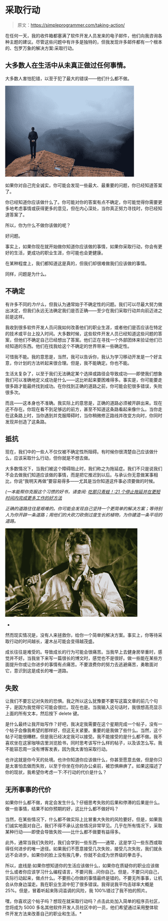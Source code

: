 # 采取行动

> 原文：<https://simpleprogrammer.com/taking-action/>

在任何一天，我的收件箱都塞满了软件开发人员发来的电子邮件，他们向我咨询各种主题的建议。尽管这些问题中有许多是独特的，但我发现许多邮件都有一个根本的、包罗万象的解决方案:采取行动。

## 大多数人在生活中从未真正做过任何事情。

大多数人害怕犯错，以至于犯了最大的错误——他们什么都不做。



![Confused panorama](img/2a98330be6184376c547ceb1333ed21d.png)



如果你对自己完全诚实，你可能会发现一些最大、最重要的问题，你已经知道答案了。

你已经知道你应该做什么了。你可能对你的答案有点不确定，你可能觉得你需要更多地考虑事情或获得更多的意见，但在内心深处，当你真正努力寻找时，你已经知道答案了。

所以，你为什么不做你该做的呢？

好问题。

事实上，如果你现在就开始做你知道你应该做的事情，如果你采取行动，你会有更好的生活，更成功的职业生涯，你可能也会更健康。

在某种程度上，我们都知道这是真的，但我们却很难做我们应该做的事情。

同样，问题是为什么。

## 不确定

有许多不同的*为什么*，但我认为通常始于不确定性的问题。我们可以尽最大努力做出决定，但我们永远无法确定我们是否正确——至少在我们采取行动并向前迈进之前是这样。

我收到很多软件开发人员问我如何改善他们的职业生涯，或者他们是否应该在特定的技术或平台上投入时间。大多数时候，这些软件开发人员已经知道这些问题的答案，但他们不确定自己已经想出了答案。他们正在寻找一个外部团体来验证他们已经知道的东西。他们在找我给这个不确定的世界带来一些确定性。

可惜我不能。我的意思是，当然，我可以告诉你，我认为学习移动开发是一个好主意，你计划的方法听起来很合理。但是，我不能确定。你也不能。

生活太复杂了，以至于我们无法确定某个选择或路径会导致成功——即使我们想象我们可以准确地定义成功是什么——这比听起来要困难得多。事实是，你可能要走很多路才能最终找到成功。在你找到正确的道路之前，你可能会犯很多错误，失败很多次。

而且——这本身也不准确。我实际上的意思是，正确的道路必须被开辟出来。现在还不存在。你现在看不到足够远的前方，甚至不知道这条路看起来像什么。当你走在这条路上时，当你遇到并克服障碍时，当你稍微修正路线并改变方向时，你同时发现并创造了这条路。

## 抵抗

现在，我们中的一些人不仅仅被不确定性所阻碍。有时候你很清楚自己应该做什么，应该采取什么行动，但你就是不想去做。

大多数情况下，当我们被这个障碍阻止时，我们称之为拖延症。我们不只是说我们不会去做我们知道应该做的事情，而是把它推迟到以后。与承认你无意做某事相比，你说“我明天再做”要容易得多——尤其是当你知道这件事必须要做的时候。

*(一本能帮你克服这个习惯的好书，请查阅:* [*吃那只青蛙！:21 个停止拖延并在更短时间内完成更多工作的好方法*](http://www.amazon.com/gp/product/B001AFF25W/ref=as_li_tl?ie=UTF8&camp=1789&creative=390957&creativeASIN=B001AFF25W&linkCode=as2&tag=makithecompsi-20&linkId=MIEVO3OLXKLP5HR7)

*正确的道路往往是艰难的。你可能会发现自己坚持一个更简单的解决方案；等待别人为你开辟一条道路；用他们的大砍刀砍倒过度生长的植物，为你建造一条平坦的道路。*

*[](https://simpleprogrammer.com/wp-content/uploads/2014/08/machette.jpg)*

*![Surviving business jungle](img/21d955f3d0abba7d2b39fbdeeb4cce6c.png)*

*

然而现实情况是，没有人来拯救你，给你一个简单的解决方案。事实上，你等待采取行动的时间越长，灌木丛可能会变得越茂盛。

成长往往是难受的。导致成长的行为可能会很痛苦。当我早上去健身房举重时，感觉并不好。当我坐下来写一篇很长的博文时，感觉也不是很好。做一些能在某些方面提升你或让你进步的事情有点痛苦。不要浪费你的努力去逃避痛苦，勇敢面对它，意识到这是成长的唯一道路。

## 失败

让我们不要忘记对失败的恐惧。我之所以这么犹豫要不要写这篇文章的前几个句子，是因为我觉得它可能会很烂。现在也是。当我输入这句话时，我很想高亮显示上面的所有文本，然后按下 delete 键。

是什么最终让我开始写作？好吧，我决定我需要在这个星期完成一个帖子，没有一个帖子会像我希望的那样好，但这无关紧要。重要的是我做了些什么。当然，这个帖子可能很糟糕，但是我已经决定我可以接受。我不能接受的是什么都不做。我不喜欢坐在这家咖啡店里浏览脸书，同时思考该写什么样的帖子，以及该怎么写。我不能容忍周一没有博客发表，因为我太害怕采取行动。

也许这就是你今天的处境。也许你知道你应该做什么，你甚至愿意去做，但是你只是太害怕去做而失败，以至于你坐在你的办公桌前，被恐惧麻痹了。如果这描述了你的现状，我希望你考虑一下:不行动的代价是什么？

## 无所事事的代价

如果你什么都不做，肯定会发生什么？仔细思考失败的后果和停滞的后果是什么。做一些事情，结果不如你预期的好，这比什么都不做好吗？

当然，在某些情况下，什么都不做实际上比冒重大失败的风险要好。但是，如果我们诚实地面对自己，我们不得不承认这些情况非常罕见。几乎在所有情况下，采取某种行动——即使会导致失败——比什么都不做要有益得多。

此外，通常当我们失败时，我们会学到一些东西——通常，这是学习一些东西或取得任何进步的唯一途径。如果我们不愿意接受几次失败，接受几次失败，我们就永远不会进步。如果你的脸上没有挨几拳，你就不会成为世界级的拳击手。

所以，底线是:如果你想知道你的生活应该做什么，如果你在质疑你的职业应该做什么或者你应该学习什么编程语言，不要问我…问你自己。但是，不要只问自己，实际行动起来，做点什么。不要担心你做的事情最终是错的。不要无所事事，让机会从你身边溜走。我在职业生涯中犯了很多错误。我得说我平均击球率大概是 25%。但是，冒着听起来陈词滥调的风险，我 100%错过了我不拍的照片。

嘿，你喜欢这个帖子吗？想现在就采取行动吗？点击此处加入简单的程序员社区，您将成为 5000 多名其他软件开发人员社区中的一员，他们希望通过采用整体软件开发方法来改善自己的职业和生活。*
